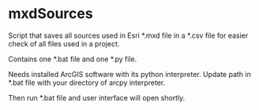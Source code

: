 # mxdSources
Script that saves all sources used in Esri *.mxd file in a *.csv file for easier check of all files used in a project.

Contains one *.bat file and one *.py file. 

Needs installed ArcGIS software with its python interpreter. Update path in *.bat file with your directory of arcpy interpreter.

Then run *.bat file and user interface will open shortly.
